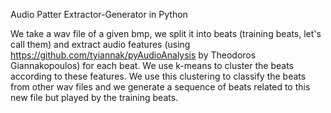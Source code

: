 Audio Patter Extractor-Generator in Python

We take a wav file of a given bmp, we split it into beats (training beats, let's call them) and extract audio features
(using https://github.com/tyiannak/pyAudioAnalysis by Theodoros Giannakopoulos) for each beat. 
We use k-means to cluster the beats according to these features. We use this clustering to classify the beats from other wav files and we generate a sequence of beats related 
to this new file but played by the training beats.
